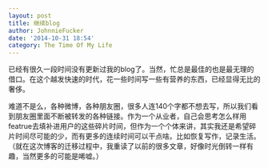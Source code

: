 ```yaml
---
layout: post
title: 继续blog
author: JohnnieFucker
date: '2014-10-31 18:54'
category: The Time Of My Life
---
```

<p>已经有很久一段时间没有更新过我的blog了。当然，忙总是最佳的也是最无理的借口。在这个越发快速的时代，花一些时间写一些有营养的东西，已经显得无比的奢侈。</p>
<!--break-->
<p>难道不是么，各种微博，各种朋友圈，很多人连140个字都不想去写，所以我们看到朋友圈里面不断被转发的各种链接。作为一个从业者，自己会思考怎么样用featrue去填补进用户的这些碎片时间，但作为一个个体来讲，其实我还是希望碎片时间尽可能的少，而有更多的连续时间可以干点啥。比如恢复写作，记录生活。（就在这次博客的迁移过程中，我重读了以前的很多文章，好像时光倒转一样有趣，当然更多的可能是唏嘘。）
</p>
<p>
</p>
